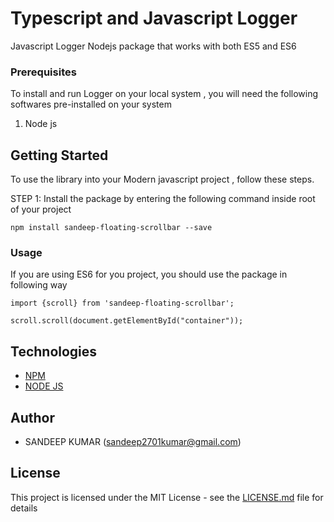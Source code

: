 # Typescript and Javascript Logger

Javascript Logger Nodejs package that works with both ES5 and ES6

### Prerequisites

To install and run Logger on your local system , you will need the following softwares pre-installed on your system

1. Node js


## Getting Started

To use the library into your Modern javascript project , follow these steps.

STEP 1: Install the package by entering the following command inside root of your project

```
npm install sandeep-floating-scrollbar --save

```

### Usage


If you are using ES6 for you project, you should use the package in following way

```
import {scroll} from 'sandeep-floating-scrollbar';

scroll.scroll(document.getElementById("container"));

```

## Technologies

* [NPM](https://www.npmjs.com/)
* [NODE JS](https://nodejs.org/en/)

## Author

* SANDEEP KUMAR (sandeep2701kumar@gmail.com)

## License

This project is licensed under the MIT License - see the [LICENSE.md](LICENSE.md) file for details
